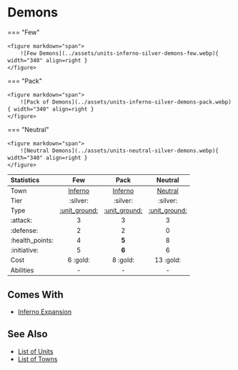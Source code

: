 # Demons

=== "Few"

    <figure markdown="span">
        ![Few Demons](../assets/units-inferno-silver-demons-few.webp){ width="340" align=right }
    </figure>

=== "Pack"

    <figure markdown="span">
        ![Pack of Demons](../assets/units-inferno-silver-demons-pack.webp){ width="340" align=right }
    </figure>

=== "Neutral"

    <figure markdown="span">
        ![Neutral Demons](../assets/units-neutral-silver-demons.webp){ width="340" align=right }
    </figure>


| Statistics | Few | Pack | Neutral |
| :--- | :---: | :---: | :---: |
| Town | [Inferno](../towns/inferno.md) | [Inferno](../towns/inferno.md) | [Neutral](../towns/neutral.md) |
| Tier | :silver: | :silver: | :silver: |
| Type | [:unit_ground:](../keywords/ground_unit.md) | [:unit_ground:](../keywords/ground_unit.md) | [:unit_ground:](../keywords/ground_unit.md) |
| :attack: | 3 | 3 | 3 |
| :defense: | 2 | 2 | 0 |
| :health_points: | 4 | **5** | 8 |
| :initiative: | 5 | **6** | 6 |
| Cost | 6 :gold: | 8 :gold: | 13 :gold: |
| Abilities | - | - | - |


## Comes With

- [Inferno Expansion](../content/inferno_expansion.md)


## See Also

- [List of Units](index.md)
- [List of Towns](../towns/index.md)